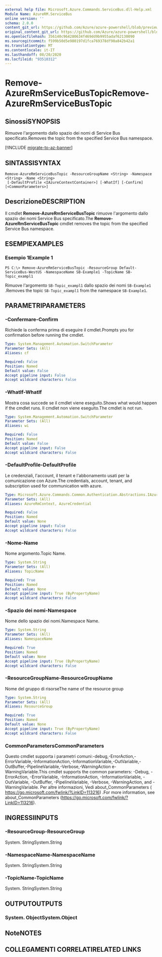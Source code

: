```yaml
---
external help file: Microsoft.Azure.Commands.ServiceBus.dll-Help.xml
Module Name: AzureRM.ServiceBus
online version: ''
schema: 2.0.0
content_git_url: https://github.com/Azure/azure-powershell/blob/preview/src/ResourceManager/ServiceBus/Commands.ServiceBus/help/Remove-AzureRmServiceBusTopic.md
original_content_git_url: https://github.com/Azure/azure-powershell/blob/preview/src/ResourceManager/ServiceBus/Commands.ServiceBus/help/Remove-AzureRmServiceBusTopic.md
ms.openlocfilehash: 356140c964280634f469dd9b9955adaf62130090
ms.sourcegitcommit: f599b50d5e980197d1fca769378df90a842b42a1
ms.translationtype: MT
ms.contentlocale: it-IT
ms.lasthandoff: 08/20/2020
ms.locfileid: "93510312"
---
```

# <span data-ttu-id="5fa7d-101">Remove-AzureRmServiceBusTopic</span><span class="sxs-lookup"><span data-stu-id="5fa7d-101">Remove-AzureRmServiceBusTopic</span></span>

## <span data-ttu-id="5fa7d-102">Sinossi</span><span class="sxs-lookup"><span data-stu-id="5fa7d-102">SYNOPSIS</span></span>
<span data-ttu-id="5fa7d-103">Rimuove l'argomento dallo spazio dei nomi di Service Bus specificato.</span><span class="sxs-lookup"><span data-stu-id="5fa7d-103">Removes the topic from the specified Service Bus namespace.</span></span>

[!INCLUDE [migrate-to-az-banner](../../includes/migrate-to-az-banner.md)]

## <span data-ttu-id="5fa7d-104">SINTASSI</span><span class="sxs-lookup"><span data-stu-id="5fa7d-104">SYNTAX</span></span>

```
Remove-AzureRmServiceBusTopic -ResourceGroupName <String> -Namespace <String> -Name <String>
 [-DefaultProfile <IAzureContextContainer>] [-WhatIf] [-Confirm] [<CommonParameters>]
```

## <span data-ttu-id="5fa7d-105">Descrizione</span><span class="sxs-lookup"><span data-stu-id="5fa7d-105">DESCRIPTION</span></span>
<span data-ttu-id="5fa7d-106">Il cmdlet **Remove-AzureRmServiceBusTopic** rimuove l'argomento dallo spazio dei nomi Service Bus specificato.</span><span class="sxs-lookup"><span data-stu-id="5fa7d-106">The **Remove-AzureRmServiceBusTopic** cmdlet removes the topic from the specified Service Bus namespace.</span></span>

## <span data-ttu-id="5fa7d-107">ESEMPI</span><span class="sxs-lookup"><span data-stu-id="5fa7d-107">EXAMPLES</span></span>

### <span data-ttu-id="5fa7d-108">Esempio 1</span><span class="sxs-lookup"><span data-stu-id="5fa7d-108">Example 1</span></span>
```
PS C:\> Remove-AzureRmServiceBusTopic -ResourceGroup Default-ServiceBus-WestUS -NamespaceName SB-Example1 -TopicName SB-Topic_exampl1
```

<span data-ttu-id="5fa7d-109">Rimuove l'argomento `SB-Topic_exampl1` dallo spazio dei nomi `SB-Example1` .</span><span class="sxs-lookup"><span data-stu-id="5fa7d-109">Removes the topic `SB-Topic_exampl1` from the namespace `SB-Example1`.</span></span>

## <span data-ttu-id="5fa7d-110">PARAMETRI</span><span class="sxs-lookup"><span data-stu-id="5fa7d-110">PARAMETERS</span></span>

### <span data-ttu-id="5fa7d-111">-Confermare</span><span class="sxs-lookup"><span data-stu-id="5fa7d-111">-Confirm</span></span>
<span data-ttu-id="5fa7d-112">Richiede la conferma prima di eseguire il cmdlet.</span><span class="sxs-lookup"><span data-stu-id="5fa7d-112">Prompts you for confirmation before running the cmdlet.</span></span>

```yaml
Type: System.Management.Automation.SwitchParameter
Parameter Sets: (All)
Aliases: cf

Required: False
Position: Named
Default value: False
Accept pipeline input: False
Accept wildcard characters: False
```

### <span data-ttu-id="5fa7d-113">-WhatIf</span><span class="sxs-lookup"><span data-stu-id="5fa7d-113">-WhatIf</span></span>
<span data-ttu-id="5fa7d-114">Mostra cosa succede se il cmdlet viene eseguito.</span><span class="sxs-lookup"><span data-stu-id="5fa7d-114">Shows what would happen if the cmdlet runs.</span></span>
<span data-ttu-id="5fa7d-115">Il cmdlet non viene eseguito.</span><span class="sxs-lookup"><span data-stu-id="5fa7d-115">The cmdlet is not run.</span></span>

```yaml
Type: System.Management.Automation.SwitchParameter
Parameter Sets: (All)
Aliases: wi

Required: False
Position: Named
Default value: False
Accept pipeline input: False
Accept wildcard characters: False
```

### <span data-ttu-id="5fa7d-116">-DefaultProfile</span><span class="sxs-lookup"><span data-stu-id="5fa7d-116">-DefaultProfile</span></span>
<span data-ttu-id="5fa7d-117">Le credenziali, l'account, il tenant e l'abbonamento usati per la comunicazione con Azure.</span><span class="sxs-lookup"><span data-stu-id="5fa7d-117">The credentials, account, tenant, and subscription used for communication with azure.</span></span>

```yaml
Type: Microsoft.Azure.Commands.Common.Authentication.Abstractions.IAzureContextContainer
Parameter Sets: (All)
Aliases: AzureRmContext, AzureCredential

Required: False
Position: Named
Default value: None
Accept pipeline input: False
Accept wildcard characters: False
```

### <span data-ttu-id="5fa7d-118">-Nome</span><span class="sxs-lookup"><span data-stu-id="5fa7d-118">-Name</span></span>
<span data-ttu-id="5fa7d-119">Nome argomento.</span><span class="sxs-lookup"><span data-stu-id="5fa7d-119">Topic Name.</span></span>

```yaml
Type: System.String
Parameter Sets: (All)
Aliases: TopicName

Required: True
Position: Named
Default value: None
Accept pipeline input: True (ByPropertyName)
Accept wildcard characters: False
```

### <span data-ttu-id="5fa7d-120">-Spazio dei nomi</span><span class="sxs-lookup"><span data-stu-id="5fa7d-120">-Namespace</span></span>
<span data-ttu-id="5fa7d-121">Nome dello spazio dei nomi.</span><span class="sxs-lookup"><span data-stu-id="5fa7d-121">Namespace Name.</span></span>

```yaml
Type: System.String
Parameter Sets: (All)
Aliases: NamespaceName

Required: True
Position: Named
Default value: None
Accept pipeline input: True (ByPropertyName)
Accept wildcard characters: False
```

### <span data-ttu-id="5fa7d-122">-ResourceGroupName</span><span class="sxs-lookup"><span data-stu-id="5fa7d-122">-ResourceGroupName</span></span>
<span data-ttu-id="5fa7d-123">Nome del gruppo di risorse</span><span class="sxs-lookup"><span data-stu-id="5fa7d-123">The name of the resource group</span></span>

```yaml
Type: System.String
Parameter Sets: (All)
Aliases: ResourceGroup

Required: True
Position: Named
Default value: None
Accept pipeline input: True (ByPropertyName)
Accept wildcard characters: False
```

### <span data-ttu-id="5fa7d-124">CommonParameters</span><span class="sxs-lookup"><span data-stu-id="5fa7d-124">CommonParameters</span></span>
<span data-ttu-id="5fa7d-125">Questo cmdlet supporta i parametri comuni:-debug,-ErrorAction,-ErrorVariable,-InformationAction,-InformationVariable,-OutVariable,-OutBuffer,-PipelineVariable,-Verbose,-WarningAction e-WarningVariable.</span><span class="sxs-lookup"><span data-stu-id="5fa7d-125">This cmdlet supports the common parameters: -Debug, -ErrorAction, -ErrorVariable, -InformationAction, -InformationVariable, -OutVariable, -OutBuffer, -PipelineVariable, -Verbose, -WarningAction, and -WarningVariable.</span></span> <span data-ttu-id="5fa7d-126">Per altre informazioni, Vedi about_CommonParameters ( https://go.microsoft.com/fwlink/?LinkID=113216) .</span><span class="sxs-lookup"><span data-stu-id="5fa7d-126">For more information, see about_CommonParameters (https://go.microsoft.com/fwlink/?LinkID=113216).</span></span>

## <span data-ttu-id="5fa7d-127">INGRESSI</span><span class="sxs-lookup"><span data-stu-id="5fa7d-127">INPUTS</span></span>

### <span data-ttu-id="5fa7d-128">-ResourceGroup</span><span class="sxs-lookup"><span data-stu-id="5fa7d-128">-ResourceGroup</span></span>
 <span data-ttu-id="5fa7d-129">System. String</span><span class="sxs-lookup"><span data-stu-id="5fa7d-129">System.String</span></span>

### <span data-ttu-id="5fa7d-130">-NamespaceName</span><span class="sxs-lookup"><span data-stu-id="5fa7d-130">-NamespaceName</span></span>
 <span data-ttu-id="5fa7d-131">System. String</span><span class="sxs-lookup"><span data-stu-id="5fa7d-131">System.String</span></span>

### <span data-ttu-id="5fa7d-132">-TopicName</span><span class="sxs-lookup"><span data-stu-id="5fa7d-132">-TopicName</span></span>
 <span data-ttu-id="5fa7d-133">System. String</span><span class="sxs-lookup"><span data-stu-id="5fa7d-133">System.String</span></span>

## <span data-ttu-id="5fa7d-134">OUTPUT</span><span class="sxs-lookup"><span data-stu-id="5fa7d-134">OUTPUTS</span></span>

### <span data-ttu-id="5fa7d-135">System. Object</span><span class="sxs-lookup"><span data-stu-id="5fa7d-135">System.Object</span></span>

## <span data-ttu-id="5fa7d-136">Note</span><span class="sxs-lookup"><span data-stu-id="5fa7d-136">NOTES</span></span>

## <span data-ttu-id="5fa7d-137">COLLEGAMENTI CORRELATI</span><span class="sxs-lookup"><span data-stu-id="5fa7d-137">RELATED LINKS</span></span>

